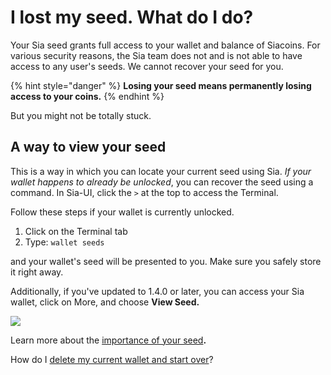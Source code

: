 # I lost my seed. What do I do?

Your Sia seed grants full access to your wallet and balance of Siacoins. For various security reasons, the Sia team does not and is not able to have access to any user's seeds. We cannot recover your seed for you.

{% hint style="danger" %}
**Losing your seed means permanently losing access to your coins.**
{% endhint %}

But you might not be totally stuck.

## A way to view your seed

This is a way in which you can locate your current seed using Sia. _If your wallet happens to already be unlocked_, you can recover the seed using a command. In Sia-UI, click the `>` at the top to access the Terminal.

Follow these steps if your wallet is currently unlocked.

1. Click on the Terminal tab
2. Type: `wallet seeds`

and your wallet's seed will be presented to you. Make sure you safely store it right away.

Additionally, if you've updated to 1.4.0 or later, you can access your Sia wallet, click on More, and choose **View Seed.**

![](<../../../.gitbook/assets/wallet-2 (2) (3) (2).png>)

Learn more about the [importance of your seed](../the-importance-of-your-seed.md)**.**

How do I [delete my current wallet and start over](delete-your-seed-and-make-a-new-one.md)?
